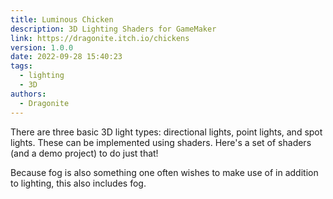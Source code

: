 ```yaml
---
title: Luminous Chicken
description: 3D Lighting Shaders for GameMaker
link: https://dragonite.itch.io/chickens
version: 1.0.0
date: 2022-09-28 15:40:23
tags:
  - lighting
  - 3D
authors:
  - Dragonite
---
```


There are three basic 3D light types: directional lights, point lights, and spot lights. These can be implemented using shaders. Here's a set of shaders (and a demo project) to do just that!

Because fog is also something one often wishes to make use of in addition to lighting, this also includes fog.